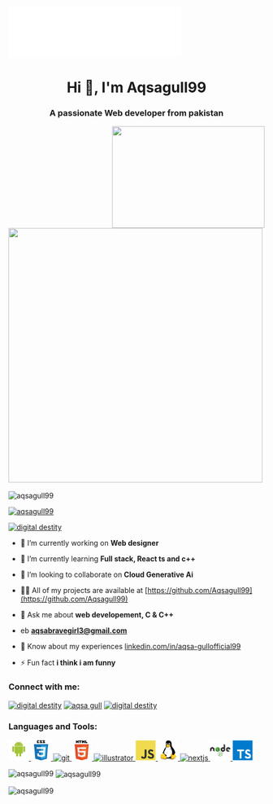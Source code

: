 ![logo](https://github.com/Aqsagull99/Aqsagull99/blob/main/New%20Technology%20(2).gif)
<h1 align="center">Hi 👋, I'm Aqsagull99</h1>
<h3 align="center"🤞>A passionate Web developer from pakistan</h3>
<img src="https://user-images.githubusercontent.com/74038190/219923809-b86dc415-a0c2-4a38-bc88-ad6cf06395a8.gif"width="300px"height="200"align="right">
<img src="https://user-images.githubusercontent.com/74038190/212741999-016fddbd-617a-4448-8042-0ecf907aea25.gif"width="500px"height="500">



<p align="left"> <img src="https://komarev.com/ghpvc/?username=aqsagull99&label=Profile%20views&color=0e75b6&style=flat" alt="aqsagull99" /> </p>

<p align="left"> <a href="https://github.com/ryo-ma/github-profile-trophy"><img src="https://github-profile-trophy.vercel.app/?username=aqsagull99" alt="aqsagull99" /></a> </p>

<p align="left"> <a href="https://twitter.com/digital destity" target="blank"><img src="https://img.shields.io/twitter/follow/digital destity?logo=twitter&style=for-the-badge" alt="digital destity" /></a> </p>

- 🔭 I’m currently working on **Web designer**

- 🌱 I’m currently learning **Full stack, React ts and c++**

- 👯 I’m looking to collaborate on **Cloud Generative Ai**

- 👨‍💻 All of my projects are available at [https://github.com/Aqsagull99](https://github.com/Aqsagull99)
 

- 💬 Ask me about **web developement, C & C++**

- eb **aqsabravegirl3@gmail.com**

- 📄 Know about my experiences [linkedin.com/in/aqsa-gullofficial99](linkedin.com/in/aqsa-gullofficial99)

- ⚡ Fun fact **i think i am funny**

<h3 align="left">Connect with me:</h3>
<p align="left">
<a href="https://twitter.com/digital destity" target="blank"><img align="center" src="https://raw.githubusercontent.com/rahuldkjain/github-profile-readme-generator/master/src/images/icons/Social/twitter.svg" alt="digital destity" height="30" width="40" /></a>
<a href="https://linkedin.com/in/aqsa gull" target="blank"><img align="center" src="https://raw.githubusercontent.com/rahuldkjain/github-profile-readme-generator/master/src/images/icons/Social/linked-in-alt.svg" alt="aqsa gull" height="30" width="40" /></a>
<a href="https://instagram.com/digital destity" target="blank"><img align="center" src="https://raw.githubusercontent.com/rahuldkjain/github-profile-readme-generator/master/src/images/icons/Social/instagram.svg" alt="digital destity" height="30" width="40" /></a>
</p>

<h3 align="left">Languages and Tools:</h3>
<p align="left"> <a href="https://developer.android.com" target="_blank" rel="noreferrer"> <img src="https://raw.githubusercontent.com/devicons/devicon/master/icons/android/android-original-wordmark.svg" alt="android" width="40" height="40"/> </a> <a href="https://www.w3schools.com/css/" target="_blank" rel="noreferrer"> <img src="https://raw.githubusercontent.com/devicons/devicon/master/icons/css3/css3-original-wordmark.svg" alt="css3" width="40" height="40"/> </a> <a href="https://git-scm.com/" target="_blank" rel="noreferrer"> <img src="https://www.vectorlogo.zone/logos/git-scm/git-scm-icon.svg" alt="git" width="40" height="40"/> </a> <a href="https://www.w3.org/html/" target="_blank" rel="noreferrer"> <img src="https://raw.githubusercontent.com/devicons/devicon/master/icons/html5/html5-original-wordmark.svg" alt="html5" width="40" height="40"/> </a> <a href="https://www.adobe.com/in/products/illustrator.html" target="_blank" rel="noreferrer"> <img src="https://www.vectorlogo.zone/logos/adobe_illustrator/adobe_illustrator-icon.svg" alt="illustrator" width="40" height="40"/> </a> <a href="https://developer.mozilla.org/en-US/docs/Web/JavaScript" target="_blank" rel="noreferrer"> <img src="https://raw.githubusercontent.com/devicons/devicon/master/icons/javascript/javascript-original.svg" alt="javascript" width="40" height="40"/> </a> <a href="https://www.linux.org/" target="_blank" rel="noreferrer"> <img src="https://raw.githubusercontent.com/devicons/devicon/master/icons/linux/linux-original.svg" alt="linux" width="40" height="40"/> </a> <a href="https://nextjs.org/" target="_blank" rel="noreferrer"> <img src="https://cdn.worldvectorlogo.com/logos/nextjs-2.svg" alt="nextjs" width="40" height="40"/> </a> <a href="https://nodejs.org" target="_blank" rel="noreferrer"> <img src="https://raw.githubusercontent.com/devicons/devicon/master/icons/nodejs/nodejs-original-wordmark.svg" alt="nodejs" width="40" height="40"/> </a> <a href="https://www.typescriptlang.org/" target="_blank" rel="noreferrer"> <img src="https://raw.githubusercontent.com/devicons/devicon/master/icons/typescript/typescript-original.svg" alt="typescript" width="40" height="40"/> </a> </p>

<p><img align="left" src="https://github-readme-stats.vercel.app/api/top-langs?username=aqsagull99&show_icons=true&locale=en&layout=compact" alt="aqsagull99" /></p>

<p>&nbsp;<img align="center" src="https://github-readme-stats.vercel.app/api?username=aqsagull99&show_icons=true&locale=en" alt="aqsagull99" /></p>

<p><img align="center" src="https://github-readme-streak-stats.herokuapp.com/?user=aqsagull99&" alt="aqsagull99" /></p>
